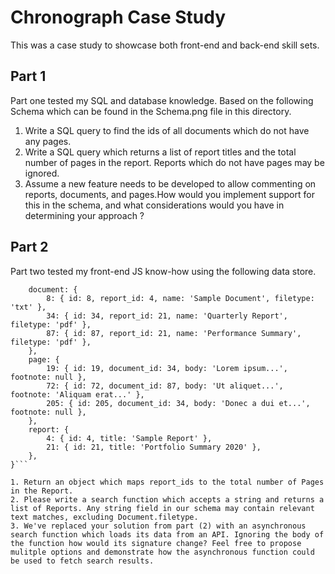 # Chronograph Case Study

This was a case study to showcase both front-end and back-end skill sets.

## Part 1

Part one tested my SQL and database knowledge. Based on the following Schema which can be found in the Schema.png file in this directory. 

1. Write a SQL query to find the ids of all documents which do not have any pages.
2. Write a SQL query which returns a list of report titles and the total number of pages in the report. Reports which do not have pages may be ignored.
3. Assume a new feature needs to be developed to allow commenting on reports, documents, and pages.How would you implement support for this in the schema, and what considerations would you have in determining your approach ?


## Part 2

Part two tested my front-end JS know-how using the following data store.

```store = {
    document: {
        8: { id: 8, report_id: 4, name: 'Sample Document', filetype: 'txt' },
        34: { id: 34, report_id: 21, name: 'Quarterly Report', filetype: 'pdf' },
        87: { id: 87, report_id: 21, name: 'Performance Summary', filetype: 'pdf' },
    },
    page: {
        19: { id: 19, document_id: 34, body: 'Lorem ipsum...', footnote: null },
        72: { id: 72, document_id: 87, body: 'Ut aliquet...', footnote: 'Aliquam erat...' },
        205: { id: 205, document_id: 34, body: 'Donec a dui et...', footnote: null },
    },
    report: {
        4: { id: 4, title: 'Sample Report' },
        21: { id: 21, title: 'Portfolio Summary 2020' },
    },
}```

1. Return an object which maps report_ids to the total number of Pages in the Report.
2. Please write a search function which accepts a string and returns a list of Reports. Any string field in our schema may contain relevant text matches, excluding Document.filetype.
3. We've replaced your solution from part (2) with an asynchronous search function which loads its data from an API. Ignoring the body of the function how would its signature change? Feel free to propose mulitple options and demonstrate how the asynchronous function could be used to fetch search results.
